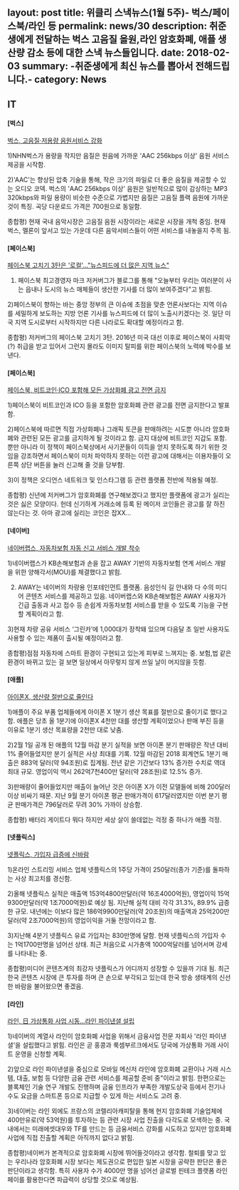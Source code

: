 layout:     post
title:      위클리 스낵뉴스(1월 5주)- 벅스/페이스북/라인 등
permalink: news/30
description: 취준생에게 전달하는 벅스 고음질 을원,라인 암호화폐, 애플 생산량 감소 등에 대한 스낵 뉴스들입니다.
date:       2018-02-03
summary:    -취준생에게 최신 뉴스를 뽑아서 전해드립니다.-
category: 	News
---

## IT

#### [벅스]

[벅스, 고음질·저용량 음원서비스 강화](http://www.fnnews.com/news/201801261727370238)

1)NHN벅스가 용량을 작지만 음질은 원음에 가까운 'AAC 256kbps 이상' 음원 서비스 제공을 시작함.

2)'AAC'는 향상된 압축 기술을 통해, 작은 크기의 파일로 더 좋은 음질을 제공할 수 있는 오디오 코덱. 벅스의 'AAC 256kbps 이상' 음원은 일반적으로 많이 감상하는 MP3 320kbps와 파일 용량이 비슷한 수준으로 가볍지만 음질은 고음질 플랙 음원에 가까운 것이 특징. 곡당 다운로드 가격은 700원으로 동일함.

종합평) 현재 국내 음악시장은 고음질 음원 시장이라는 새로운 시장을 개척 중임. 현재 벅스, 멜론이 앞서고 있는 가운데 다른 음악서비스들이 어떤 서비스를 내놓을지 주목 됨.


#### [페이스북]

[페이스북 고치기 3탄은 '로컬'…"뉴스피드에 더 많은 지역 뉴스"](http://news.naver.com/main/read.nhn?mode=LSD&mid=shm&sid1=105&oid=001&aid=0009845454)

1) 페이스북 최고경영자 마크 저커버그가 블로그를 통해 "오늘부터 우리는 여러분이 사는 읍내나 도시의 뉴스 매체들이 생산한 기사를 더 많이 보여주겠다"고 밝힘.

2)페이스북이 향하는 바는 중앙 정부의 큰 이슈에 초점을 맞춘 언론사보다는 지역 이슈를 세밀하게 보도하는 지방 언론 기사를 뉴스피드에 더 많이 노출시키겠다는 것. 일단 미국 지역 도시로부터 시작하지만 다른 나라로도 확대할 예정이라고 함.

종합평) 저커버그의 페이스북 고치기 3탄. 2016년 미국 대선 이후로 페이스북이 사회악(?) 취급을 받고 있어서 그런지 몰라도 이미지 탈피를 위한 페이스북의 노력에 박수를 보낸다.

#### [페이스북]


[페이스북, 비트코인·ICO 포함해 모든 가상화폐 광고 전면 금지](http://www.yonhapnews.co.kr/bulletin/2018/01/31/0200000000AKR20180131014600091.HTML?input=1195m)

1)페이스북이 비트코인과 ICO 등을 포함한 암호화폐 관련 광고를 전면 금지한다고 발표 함.

2)페이스북에 따르면 직접 가상화폐나 그래픽 토큰을 판매하려는 시도뿐 아니라 암호화폐와 관련된 모든 광고를 금지하게 될 것이라고 함. 금지 대상에 비트코인 지갑도 포함. 뿐만 아니라 이 정책이 페이스북상에서 사기꾼들이 이득을 얻지 못하도록 하기 위한 것임을 강조하면서 페이스북이 미처 파악하지 못하는 이런 광고에 대해서는 이용자들이 오른쪽 상단 버튼을 눌러 신고해 줄 것을 당부함. 

3)이 정책은 오디언스 네트워크 및 인스타그램 등 관련 플랫폼 전반에 적용될 예정.

종합평) 신년에 저커버그가 암호화폐를 연구해보겠다고 했지만 플랫폼에 광고가 실리는 것은 싫은 모양이다. 헌데 신기하게 거래소에 등록 된 메이저 코인들은 광고를 잘 하진 않는다는 것. 아마 광고에 실리는 코인은 잡XX...

#### [네이버]

[네이버랩스, 자동차보험 자동 신고 서비스 개발 착수](http://news.naver.com/main/read.nhn?mode=LSD&sid1=105&oid=011&aid=0003209051)

1)네이버랩스가 KB손해보험과 손을 잡고 AWAY 기반의 자동차보험 연계 서비스 개발을 위한 양해각서(MOU)를 체결했다고 밝힘.

2) AWAY는 네이버의 차량용 인포테인먼트 플랫폼. 음성인식 길 안내와 다 수의 미디어 콘텐츠 서비스를 제공하고 있음. 네이버랩스와 KB손해보험은 AWAY 사용자가 긴급 출동과 사고 접수 등 손쉽게 자동차보험 서비스를 받을 수 있도록 기능을 구현할 계획이라고 함.

3)현재 차량 공유 서비스 ‘그린카’에 1,000대가 장착돼 있으며 다음달 초 일반 사용자도 사용할 수 있는 제품이 출시될 예정이라고 함.

종합평)점점 자동차에 스마트 환경이 구현되고 있는게 피부로 느껴지는 중. 보험,법 같은 환경이 바뀌고 있는 걸 보면 일상에서 아무렇지 않게 쓰일 날이 머지않을 듯함. 


#### [애플]

[아이폰X, 생산량 절반으로 줄인다](http://news.naver.com/main/read.nhn?mode=LSD&mid=shm&sid1=105&oid=092&aid=0002130469)

1)애플이 주요 부품 업체들에게 아이폰 X 1분기 생산 목표를 절반으로 줄이기로 했다고 함.  애플은 당초 올 1분기에 아이폰X 4천만 대를 생산할 계획이었으나 판매 부진 등을 이유로 1분기 생산 목표량을 2천만 대로 낮춤.

2)2월 1일 공개 된 애플의 12월 마감 분기 실적을 보면 아이폰 분기 판매량은 작년 대비 1% 줄어들었지만 분기 실적은 사상 최대를 기록. 12월 마감된 2018 회계연도 1분기 매출은 883억 달러(약 94조원)로 집계됨. 전년 같은 기간보다 13% 증가한 수치로 역대 최대 규모. 영업이익 역시 262억7천400만 달러(약 28조원)로 12.5% 증가.

3)판매량이 줄어들었지만 매출이 늘어난 것은 아이폰 X가 이전 모델들에 비해 200달러 이상 비싸기 때문. 지난 9월 분기 아이폰 평균 판매가격이 617달러였지만 이번 분기 평균 판매가격은 796달러로 무려 30% 가까이 상승함.

종합평) 배터리 게이트다 뭐다 하지만 세상 살이 쓸데없는 걱정 중 하나가 애플 걱정.

#### [넷플릭스]

[넷플릭스, 가입자 급증에 신바람](http://news.mk.co.kr/newsRead.php?year=2018&no=66517)

1)온라인 스트리밍 서비스 업체 넷플릭스의 1주당 가격이 250달러(종가 기준)를 돌파하는 사상 최고치를 경신함. 

2)올해 넷플릭스 실적은 매출액 153억4800만달러(약 16조4000억원), 영업이익 15억9300만달러(약 1조7000억원)로 예상 됨. 지난해 실적 대비 각각 31.3%, 89.9% 급증한 규모. 내년에는 이보다 많은 186억9900만달러(약 20조원)의 매출액과 25억200만달러(약 2조7000억원)의 영업이익을 거둘 전망이라고 함.

3)지난해 4분기 넷플릭스 유료 가입자는 830만명에 달함. 현재 넷플릭스의 가입자 수는 1억1700만명을 넘어선 상태. 최근 처음으로 시가총액 1000억달러를 넘어서며 강세를 나타내는 중.

종합평)미디어 콘텐츠계의 최강자 넷플릭스가 어디까지 성장할 수 있을까 기대 됨. 최근 한국 콘텐츠 시장에 큰 투자를 하며 큰 손으로 부각되고 있는데 한국 방송 생태계의 신선한 바람을 불어왔으면 좋겠음.

#### [라인]

[라인, 日 가상통화 사업 시동…라인 파이낸셜 설립](http://news.mt.co.kr/mtview.php?no=2018013110031085161)

1)네이버의 계열사 라인이 암호화폐 사업을 위해서 금융사업 전문 자회사 '라인 파이낸셜'을 설립했다고 밝힘. 라인은 곧 홍콩과 룩셈부르크에서도 당국에 가상통화 거래 사이트 운영을 신청할 계획.

2)앞으로 라인 파이낸셜을 중심으로 모바일 메신저 라인에 암호화폐 교환이나 거래 시스템, 대출, 보험 등 다양한 금융 관련 서비스를 제공할 준비 중"이라고 밝힘.
한편으로는 블록체인 기술 연구 개발도 진행하며 금융 인프라가 부족한 개발도상국 등에서 전기나 수도 요금을 스마트폰 등으로 지급할 수 있게 하는 서비스도 고려 중.

3)네이버는 라인 외에도 프랑스의 코렐리아캐피탈을 통해 현지 암호화폐 기술업체에 400만유로(약 53억원)를 투자하는 등 관련 시장 사업 진출을 다각도로 모색하는 중. 국내에서는 미래에셋대우와 TF를 만드는 등 금융서비스 강화를 시도하고 있지만 암호화폐 사업에 직접 진출할 계획은 아직까지 없다고 밝힘.

종합평)네이버가 본격적으로 암호화폐 시장에 뛰어들것이라고 생각함. 철퇴를 맞고 있는 우리나라 암호화폐 시장 보다는 제도권으로 편입한 일본 시장을 공략한 판단은 좋은 판단이라고 생각함. 특히 사용자 수가 4000만 명을 넘어선 글로벌 핀테크 플랫폼 라인페이를 활용한다면 파급력이 상당할 것으로 예상됨.